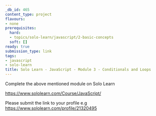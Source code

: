 ```yaml
---
_db_id: 465
content_type: project
flavours:
- none
prerequisites:
  hard:
  - topics/solo-learn/javascript/2-basic-concepts
  soft: []
ready: true
submission_type: link
tags:
- javascript
- solo-learn
title: Solo Learn - JavaScript - Module 3 - Conditionals and Loops
---
```


Complete the above mentioned module on Solo Learn

https://www.sololearn.com/Course/JavaScript/

Please submit the link to your profile e.g https://www.sololearn.com/profile/21320495